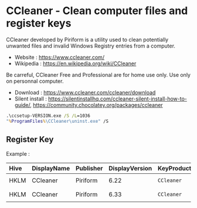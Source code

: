 # CCleaner - Clean computer files and register keys

CCleaner developed by Piriform is a utility used to clean potentially
unwanted files and invalid Windows Registry entries from a computer.

* Website : https://www.ccleaner.com/
* Wikipedia : https://en.wikipedia.org/wiki/CCleaner

Be carreful, CCleaner Free and Professional are for home use only.
Use only on personnal computer.

* Download : https://www.ccleaner.com/ccleaner/download
* Silent install : https://silentinstallhq.com/ccleaner-silent-install-how-to-guide/,
	https://community.chocolatey.org/packages/ccleaner

```bat
.\ccsetup-VERSION.exe /S /L=1036
"%ProgramFiles%\CCleaner\uninst.exe" /S
```

## Register Key

Example :

 | Hive | DisplayName | Publisher | DisplayVersion | KeyProduct | UninstallExe |
 |:---- |:----------- |:--------- |:-------------- |:---------- |:------------ |
 | HKLM | CCleaner | Piriform | 6.22 | `CCleaner` | `"C:\Program Files\CCleaner\uninst.exe"` |
 | HKLM | CCleaner | Piriform | 6.33 | `CCleaner` | `"C:\Program Files\CCleaner\uninst.exe"` |
